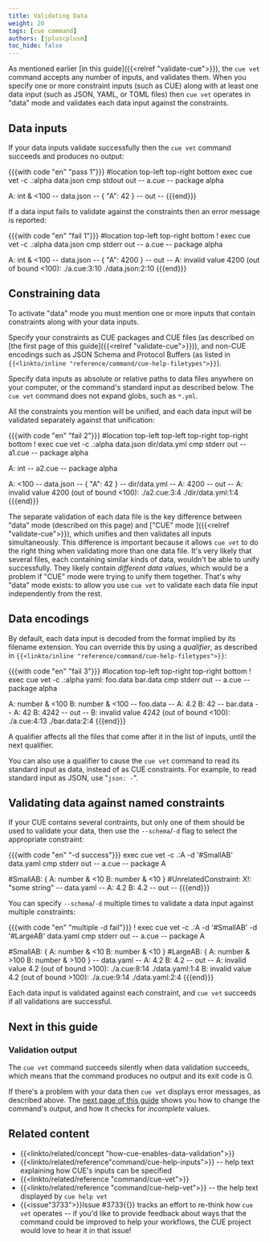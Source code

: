 ```yaml
---
title: Validating Data
weight: 20
tags: [cue command]
authors: [jpluscplusm]
toc_hide: false
---
```


As mentioned earlier [in this guide]({{<relref "validate-cue">}}), the `cue vet`
command accepts any number of inputs, and validates them.
When you specify one or more constraint inputs (such as CUE) along with at
least one data input (such as JSON, YAML, or TOML files) then `cue vet`
operates in "data" mode and validates each data input against the constraints.

## Data inputs

If your data inputs validate successfully then the `cue vet` command succeeds
and produces no output:

{{{with code "en" "pass 1"}}}
#location top-left top-right bottom
exec cue vet -c .:alpha data.json
cmp stdout out
-- a.cue --
package alpha

A: int & <100
-- data.json --
{
    "A": 42
}
-- out --
{{{end}}}

If a data input fails to validate against the constraints then an error message is reported:

{{{with code "en" "fail 1"}}}
#location top-left top-right bottom
! exec cue vet -c .:alpha data.json
cmp stderr out
-- a.cue --
package alpha

A: int & <100
-- data.json --
{
    "A": 4200
}
-- out --
A: invalid value 4200 (out of bound <100):
    ./a.cue:3:10
    ./data.json:2:10
{{{end}}}

## Constraining data

To activate "data" mode you must mention one or more inputs that contain
constraints along with your data inputs.

Specify your constraints as CUE packages and CUE files (as described on
[the first page of this guide]({{<relref "validate-cue">}})), and non-CUE
encodings such as JSON Schema and Protocol Buffers (as listed in
`{{<linkto/inline "reference/command/cue-help-filetypes">}}`).

Specify data inputs as absolute or relative paths to data files anywhere on
your computer, or the command's standard input as described below. The `cue
vet` command does not expand globs, such as `*.yml`.

All the constraints you mention will be unified,
and each data input will be validated separately against that unification:

{{{with code "en" "fail 2"}}}
#location top-left top-left top-right top-right bottom
! exec cue vet -c .:alpha data.json dir/data.yml
cmp stderr out
-- a1.cue --
package alpha

A: int
-- a2.cue --
package alpha

A: <100
-- data.json --
{
    "A": 42
}
-- dir/data.yml --
A: 4200
-- out --
A: invalid value 4200 (out of bound <100):
    ./a2.cue:3:4
    ./dir/data.yml:1:4
{{{end}}}

The separate validation of each data file is the key difference between
"data" mode (described on this page) and
["CUE" mode ]({{<relref "validate-cue">}}),
which unifies and then validates all inputs simultaneously.
This difference is important because it allows `cue vet` to do the right thing
when validating more than one data file. It's very likely that several files,
each containing similar kinds of data, wouldn't be able to unify successfully.
They likely contain *different data values*, which would be a problem if "CUE"
mode were trying to unify them together. That's why "data" mode exists: to
allow you use `cue vet` to validate each data file input independently from the
rest.

## Data encodings

By default, each data input is decoded from the format implied by its filename
extension. You can override this by using a *qualifier*, as described in
`{{<linkto/inline "reference/command/cue-help-filetypes">}}`:

{{{with code "en" "fail 3"}}}
#location top-left top-right top-right bottom
! exec cue vet -c .:alpha yaml: foo.data bar.data
cmp stderr out
-- a.cue --
package alpha

A: number & <100
B: number & <100
-- foo.data --
A: 4.2
B: 42
-- bar.data --
A: 42
B: 4242
-- out --
B: invalid value 4242 (out of bound <100):
    ./a.cue:4:13
    ./bar.data:2:4
{{{end}}}

A qualifier affects all the files that come after it in the list of inputs,
until the next qualifier.

You can also use a qualifier to cause the `cue vet` command to read its
standard input as data, instead of as CUE constraints. For example, to read
standard input as JSON, use "`json: -`".

## Validating data against named constraints

If your CUE contains several contraints, but only one of them should be used to
validate your data, then use the `--schema`/`-d` flag to select the appropriate
constraint:

{{{with code "en" "-d success"}}}
exec cue vet -c .:A -d '#SmallAB' data.yaml
cmp stderr out
-- a.cue --
package A

#SmallAB: {
	A: number & <10
	B: number & <10
}
#UnrelatedConstraint: X!: "some string"
-- data.yaml --
A: 4.2
B: 4.2
-- out --
{{{end}}}

You can specify `--schema`/`-d` multiple times to validate a data input against
multiple constraints:

{{{with code "en" "multiple -d fail"}}}
! exec cue vet -c .:A -d '#SmallAB' -d '#LargeAB' data.yaml
cmp stderr out
-- a.cue --
package A

#SmallAB: {
	A: number & <10
	B: number & <10
}
#LargeAB: {
	A: number & >100
	B: number & >100
}
-- data.yaml --
A: 4.2
B: 4.2
-- out --
A: invalid value 4.2 (out of bound >100):
    ./a.cue:8:14
    ./data.yaml:1:4
B: invalid value 4.2 (out of bound >100):
    ./a.cue:9:14
    ./data.yaml:2:4
{{{end}}}

Each data input is validated against each constraint, and
`cue vet` succeeds if all validations are successful.

## Next in this guide

### Validation output

The `cue vet` command succeeds silently when data validation succeeds, which
means that the command produces no output and its exit code is 0.

If there's a problem with your data then `cue vet` displays error messages, as
described above. The
[next page of this guide]({{<relref"output">}}) shows you how to change the
command's output, and how it checks for *incomplete* values.

## Related content

- {{<linkto/related/concept "how-cue-enables-data-validation">}}
- {{<linkto/related/reference"command/cue-help-inputs">}} -- help text explaining how CUE's inputs can be specified
- {{<linkto/related/reference "command/cue-vet">}}
- {{<linkto/related/reference "command/cue-help-vet">}} -- the help text displayed by `cue help vet`
- {{<issue"3733">}}Issue #3733{{</issue>}} tracks an effort to re-think how
  `cue vet` operates -- if you'd like to provide feedback about ways that the
  command could be improved to help your workflows, the CUE project would love
  to hear it in that issue!
